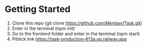 # Getting Started

1. Clone this repo (git clone https://github.com/Mentavr/Task.git)
2. Enter in the terminal (npm init)
3. Go to the frontend folder and enter in the terminal (npm start)
4. Piblick link https://task-production-613a.up.railway.app